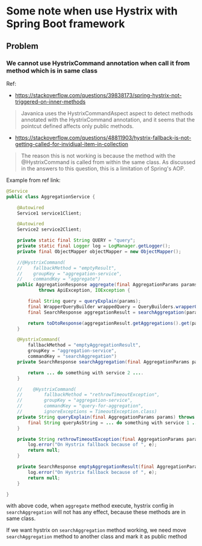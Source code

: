 # Some note when use Hystrix with Spring Boot framework

## Problem

### We cannot use HystrixCommand annotation when call it from method which is in same class

Ref:

- https://stackoverflow.com/questions/39838173/spring-hystrix-not-triggered-on-inner-methods

 > Javanica uses the HystrixCommandAspect aspect to detect methods annotated with the HystrixCommand annotation, 
 and it seems that the pointcut defined affects only public methods.
 
 - https://stackoverflow.com/questions/48811903/hystrix-fallback-is-not-getting-called-for-invidiual-item-in-collection
 
 > The reason this is not working is because the method with the @HystrixCommand is called from within the same class.
As discussed in the answers to this question, this is a limitation of Spring's AOP.

Example from ref link:

```java
@Service
public class AggregationService {

    @Autowired
    Service1 service1Client;

    @Autowired
    Service2 service2Client;

    private static final String QUERY = "query";
    private static final Logger log = LogManager.getLogger();
    private final ObjectMapper objectMapper = new ObjectMapper();

    //@HystrixCommand(
    //    fallbackMethod = "emptyResult",
    //    groupKey = "aggregation-service",
    //    commandKey = "aggregate")
    public AggregationResponse aggregate(final AggregationParams params)
            throws ApiException, IOException {

        final String query = queryExplain(params);
        final WrapperQueryBuilder wrappedQuery = QueryBuilders.wrapperQuery(query);
        final SearchResponse aggregationResult = searchAggregation(params, wrappedQuery);

        return toDtoResponse(aggregationResult.getAggregations().get(params.getAggregationField().name().toLowerCase()));
    }

    @HystrixCommand(
        fallbackMethod = "emptyAggregationResult",
        groupKey = "aggregation-service",
        commandKey = "searchAggregation")
    private SearchResponse searchAggregation(final AggregationParams params, final WrapperQueryBuilder query) {

        return ... do something with service 2 ....
    }

    //    @HystrixCommand(
    //        fallbackMethod = "rethrowTimeoutException",
    //        groupKey = "aggregation-service",
    //        commandKey = "query-for-aggregation",
    //        ignoreExceptions = TimeoutException.class)
    private String queryExplain(final AggregationParams params) throws ApiException, IOException {
        final String queryAsString = ... do something with service 1 ....
    }

    private String rethrowTimeoutException(final AggregationParams params, final Throwable e) {
        log.error("On Hystrix fallback because of ", e);
        return null;
    }

    private SearchResponse emptyAggregationResult(final AggregationParams params, final WrapperQueryBuilder query, final Throwable e) {
        log.error("On Hystrix fallback because of ", e);
        return null;
    }

}

```

with above code, when `aggregate` method execute, hystrix config in `searchAggregation` will not has any effect, because these methods are in same class.

If we want hystrix on `searchAggregation` method working, we need move `searchAggregation` method to another class and mark it as public method

